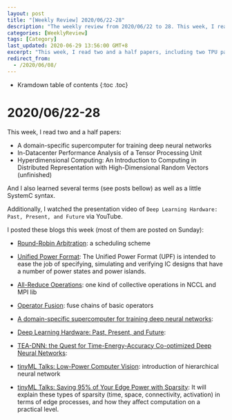 ```yaml
---
layout: post
title: "[Weekly Review] 2020/06/22-28"
description: "The weekly review from 2020/06/22 to 28. This week, I read two and a half papers, including two TPU papers. I also learned several terms like round-robin arbitration, unified power format, all-reduce operations."
categories: [WeeklyReview]
tags: [Category]
last_updated: 2020-06-29 13:56:00 GMT+8
excerpt: "This week, I read two and a half papers, including two TPU papers. I also learned several terms like round-robin arbitration, unified power format, all-reduce operations."
redirect_from:
  - /2020/06/08/
---
```


* Kramdown table of contents
{:toc .toc}
# 2020/06/22-28

This week, I read two and a half papers:

+ A domain-specific supercomputer for training deep neural networks
+ In-Datacenter Performance Analysis of a Tensor Processing Unit
+ Hyperdimensional Computing: An Introduction to Computing in Distributed Representation with High-Dimensional Random Vectors (unfinished)

And I also learned several terms (see posts bellow) as well as a little SystemC syntax.

Additionally, I watched the presentation video of `Deep Learning Hardware: Past, Present, and Future` via YouTube.

I posted these blogs this week (most of them are posted on Sunday):

+ [Round-Robin Arbitration](https://singularitykchen.github.io/blog/2020/06/25/Glean-Round-Robin-Arbitration/): a scheduling scheme

+ [Unified Power Format](https://singularitykchen.github.io/blog/2020/06/25/Glean-Unified-Power-Format/): The Unified Power Format (UPF) is intended to ease the job of specifying, simulating and verifying IC designs that have a number of power states and power islands.

+ [All-Reduce Operations](https://singularitykchen.github.io/blog/2020/06/28/Glean-All-Reduce-Operations/): one kind of collective operations in NCCL and MPI lib

+ [Operator Fusion](https://singularitykchen.github.io/blog/2020/06/28/Glean-Operator-Fusion/): fuse chains of basic operators

+ [A domain-specific supercomputer for training deep neural networks](https://singularitykchen.github.io/blog/2020/06/28/Read-Paper-A-domain-specific-supercomputer-for-training-DNN/): 

+ [Deep Learning Hardware: Past, Present, and Future](https://singularitykchen.github.io/blog/2020/06/28/Read-Paper-Deep-Learning-Hardware-Past-Present-and-Future/): 

+ [TEA-DNN: the Quest for Time-Energy-Accuracy Co-optimized Deep Neural Networks](https://singularitykchen.github.io/blog/2020/06/28/Read-Paper-TEA-DNN-the-Quest-for-Time-Energy-Accuracy-Co-optimized-DNN/): 

+ [tinyML Talks: Low-Power Computer Vision](https://singularitykchen.github.io/blog/2020/06/28/Workshop-Low-Power-Computer-Vision/):  introduction of hierarchical neural network

+ [tinyML Talks: Saving 95% of Your Edge Power with Sparsity](https://singularitykchen.github.io/blog/2020/06/28/Workshop-Saving-95-of-your-edge-power-with-Sparsity/): It will explain these types of sparsity (time, space,  connectivity, activation) in terms of edge processes, and how they  affect computation on a practical level.

  